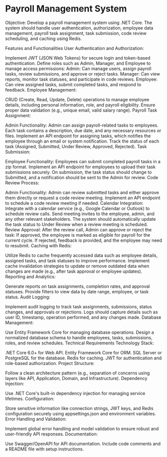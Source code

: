 # Payroll Management System

Objective:
Develop a payroll management system using .NET Core. The system should handle user authentication, authorization, employee data management, payroll task assignment, task submission, code review scheduling, and caching using Redis.

Features and Functionalities
User Authentication and Authorization:

Implement JWT (JSON Web Tokens) for secure login and token-based authentication.
Define roles such as Admin, Manager, and Employee to manage access permissions:
Admin: Can manage users, assign payroll tasks, review submissions, and approve or reject tasks.
Manager: Can view reports, monitor task statuses, and participate in code reviews.
Employee: Can view assigned tasks, submit completed tasks, and respond to feedback.
Employee Management:

CRUD (Create, Read, Update, Delete) operations to manage employee details, including personal information, role, and payroll eligibility.
Ensure proper data validation (e.g., unique email, valid salary range).
Payroll Task Assignment:

Admin Functionality:
Admin can assign payroll-related tasks to employees. Each task contains a description, due date, and any necessary resources or files.
Implement an API endpoint for assigning tasks, which notifies the employee through an email or system notification.
Track the status of each task (Assigned, Submitted, Under Review, Approved, Rejected).
Task Submission:

Employee Functionality:
Employees can submit completed payroll tasks in a zip format.
Implement an API endpoint for employees to upload their task submissions securely.
On submission, the task status should change to Submitted, and a notification should be sent to the Admin for review.
Code Review Process:

Admin Functionality:
Admin can review submitted tasks and either approve them directly or request a code review meeting.
Implement an API endpoint to schedule a code review meeting if needed.
Calendar Integration:
Integrate with a calendar service (e.g., Google Calendar or Outlook) to schedule review calls. Send meeting invites to the employee, admin, and any other relevant stakeholders.
The system should automatically update the task status to Under Review when a review meeting is scheduled.
Review Approval:
After the review call, Admin can approve or reject the task:
If approved, the employee is marked as eligible for payroll for the current cycle.
If rejected, feedback is provided, and the employee may need to resubmit.
Caching with Redis:

Utilize Redis to cache frequently accessed data such as employee details, assigned tasks, and task statuses to improve performance.
Implement cache invalidation strategies to update or remove outdated data when changes are made (e.g., after task approval or employee updates).
Reporting and Analytics:

Generate reports on task assignments, completion rates, and approval statuses.
Provide filters to view data by date range, employee, or task status.
Audit Logging:

Implement audit logging to track task assignments, submissions, status changes, and approvals or rejections.
Logs should capture details such as user ID, timestamp, operation performed, and any changes made.
Database Management:

Use Entity Framework Core for managing database operations.
Design a normalized database schema to handle employees, tasks, submissions, roles, and review schedules.
Technical Requirements
Technology Stack:

.NET Core 6.0+ for Web API.
Entity Framework Core for ORM.
SQL Server or PostgreSQL for the database.
Redis for caching.
JWT for authentication and role-based authorization.
Project Structure:

Follow a clean architecture pattern (e.g., separation of concerns using layers like API, Application, Domain, and Infrastructure).
Dependency Injection:

Use .NET Core's built-in dependency injection for managing service lifetimes.
Configuration:

Store sensitive information like connection strings, JWT keys, and Redis configuration securely using appsettings.json and environment variables.
Error Handling and Validation:

Implement global error handling and model validation to ensure robust and user-friendly API responses.
Documentation:

Use Swagger/OpenAPI for API documentation.
Include code comments and a README file with setup instructions.